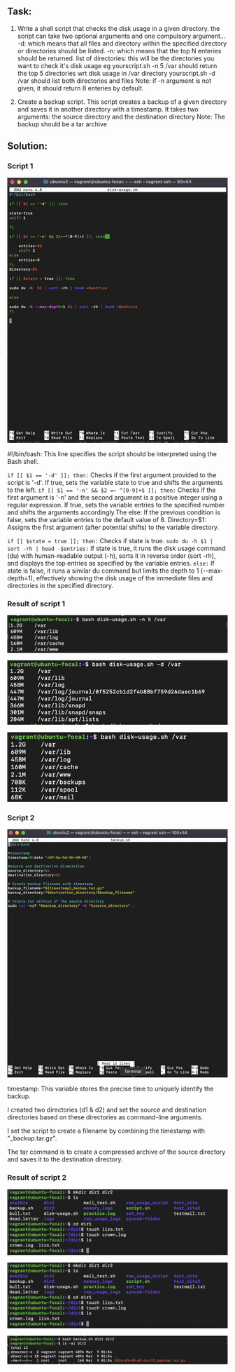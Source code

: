 ## Task: 

1. Write a shell script that checks the disk usage in a given directory.
the script can take two optional arguments and one compulsory argument...
-d: which means that all files and directory within the specified directory or directories should be listed.
-n: which means that the top N enteries should be returned.
list of directories: this will be the directories you want to check it's disk usage
eg yourscript.sh -n 5 /var
should return the top 5 directories wrt disk usage in /var directory
yourscript.sh -d /var
should list both directories and files
Note: if -n argument is not given, it should return 8 enteries by default.

2. Create a backup script. This script creates a backup of a given directory and saves it in another directory with a timestamp. It takes two arguments: the source directory and the destination directory
Note: The backup should be a tar archive

## Solution:

### Script 1

![disk usage script](<altschl hw2 images/disk-usage-script.png>)

#!/bin/bash: This line specifies the script should be interpreted using the Bash shell.

`if [[ $1 == '-d' ]]; then:`  Checks if the first argument provided to the script is '-d'. If true, sets the variable state to true and shifts the arguments to the left. `if [[ $1 == '-n' && $2 =~ ^[0-9]+$ ]]; then:` Checks if the first argument is '-n' and the second argument is a positive integer using a regular expression. If true, sets the variable entries to the specified number and shifts the arguments accordingly.The else: If the previous condition is false, sets the variable entries to the default value of 8. Directory=$1: Assigns the first argument (after potential shifts) to the variable directory.

`if [[ $state = true ]]; then:` Checks if state is true. `sudo du -h $1 | sort -rh | head -$entries:` If state is true, it runs the disk usage command (du) with human-readable output (-h), sorts it in reverse order (sort -rh), and displays the top entries as specified by the variable entries. `else:` If state is false, it runs a similar du command but limits the depth to 1 (--max-depth=1), effectively showing the disk usage of the immediate files and directories in the specified directory.

### Result of script 1

![disk usage script result](<altschl hw2 images/Screenshot 2024-03-08 at 20.26.55.png>)


![disk usage script result](<altschl hw2 images/Screenshot 2024-03-08 at 20.28.39.png>)


![disk usage script result](<altschl hw2 images/Screenshot 2024-03-08 at 20.45.37.png>)


### Script 2

![backup script](<altschl hw2 images/Screenshot 2024-03-09 at 02.55.41.png>)

timestamp: This variable stores the precise time to uniquely identify the backup.

I created two directories (d1 & d2) and set the source and destination directories based on these directories as command-line arguments.

I set the script to create a filename by combining the timestamp with "_backup.tar.gz".

The tar command is  to create a compressed archive of the source directory and saves it to the destination directory.

### Result of script 2

![directory/file creation](<altschl hw2 images/Screenshot 2024-03-08 at 21.07.25.png>)

![result](<altschl hw2 images/Screenshot 2024-03-08 at 21.07.25.png>)

![redsult](<altschl hw2 images/result.png>)